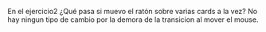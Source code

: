 En el ejercicio2
¿Qué pasa si muevo el ratón sobre varias cards a la vez?
No hay ningun tipo de cambio por la demora de la transicion al mover el mouse.